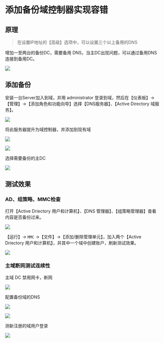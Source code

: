 # 添加备份域控制器实现容错

## 原理

> 在设置IP地址的【高级】选项中，可以设置三个以上备用的DNS

增加一至两台的备份DC，需要备用 DNS，当主DC出现问题，可以通过备用DNS连接到备用DC。

![ ](https://s2.loli.net/2024/10/07/bPKGH95jT8R4qVe.png)

## 添加备份

安装一台Server加入到域，并用 administrator 登录到域，然后在【仪表板】->【管理】->【添加角色和功能向导】选择【DNS服务器】、【Active Directory 域服务】。

![ ](https://cdn.sa.net/2024/10/07/Faej1fCmYoMtnHG.png)

将此服务器提升为域控制器，并添加到现有域

![ ](https://cdn.sa.net/2024/10/07/aJwgeZLDA4lmGj6.png)

![ ](https://cdn.sa.net/2024/10/07/GzEmhwBdZ5DfTL9.png)

选择需要备份的主DC

![ ](https://cdn.sa.net/2024/10/07/ZNyhgITsPOS9Laf.png)

## 测试效果

### AD、组策略、MMC检查

打开【Active Driectory 用户和计算机】、【DNS 管理器】、【组策略管理器】查看内容是否备份过来。

![ ](https://cdn.sa.net/2024/10/07/MPjvWnqQgUCrwRF.png)

【运行】-> `MMC` ->【文件】->【添加/删除管理单元】，加入两个【Active Driectory 用户和计算机】，并其中一个域中创建账户，刷新测试效果。

![ ](https://cdn.sa.net/2024/10/07/VFNEeRjb5z68TkA.png)

### 主域断网测试连续性

主域 DC 禁用网卡，断网

![ ](https://cdn.sa.net/2024/10/07/YUF395HlV42aiXG.png)

配置备份域的DNS

![ ](https://cdn.sa.net/2024/10/07/ztTNb3ogI9vQkHD.png)

![ ](https://cdn.sa.net/2024/10/07/sO2c6RU3gHLY4Dp.png)

测新注册的域用户登录

![ ](https://cdn.sa.net/2024/10/07/uIpT3rfgBY7siQ1.png)